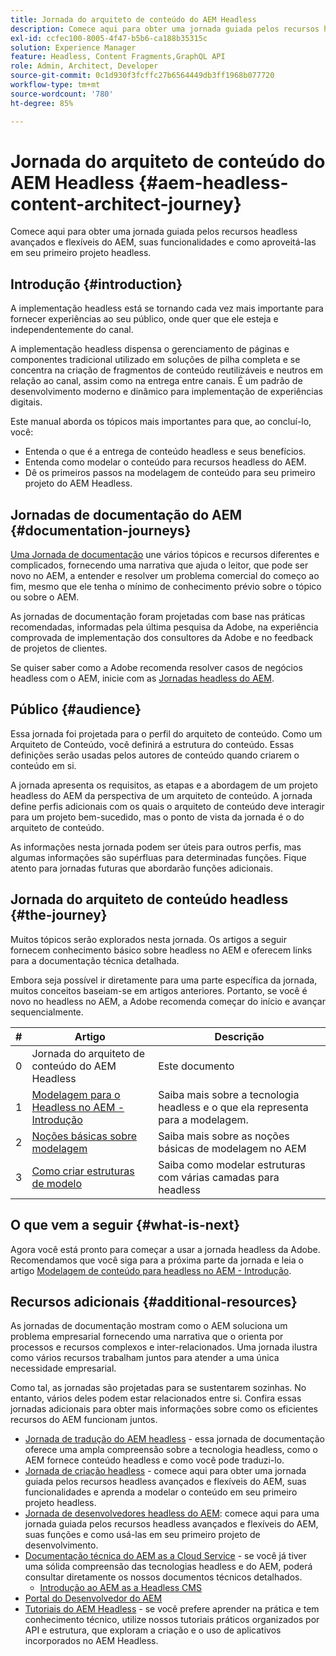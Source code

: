```yaml
---
title: Jornada do arquiteto de conteúdo do AEM Headless
description: Comece aqui para obter uma jornada guiada pelos recursos headless avançados e flexíveis do AEM, suas funcionalidades e aprenda a modelar o conteúdo em seu primeiro projeto headless.
exl-id: ccfec100-8005-4f47-b5b6-ca188b35315c
solution: Experience Manager
feature: Headless, Content Fragments,GraphQL API
role: Admin, Architect, Developer
source-git-commit: 0c1d930f3fcffc27b6564449db3ff1968b077720
workflow-type: tm+mt
source-wordcount: '780'
ht-degree: 85%

---
```


# Jornada do arquiteto de conteúdo do AEM Headless {#aem-headless-content-architect-journey}

Comece aqui para obter uma jornada guiada pelos recursos headless avançados e flexíveis do AEM, suas funcionalidades e como aproveitá-las em seu primeiro projeto headless.

## Introdução {#introduction}

A implementação headless está se tornando cada vez mais importante para fornecer experiências ao seu público, onde quer que ele esteja e independentemente do canal.

A implementação headless dispensa o gerenciamento de páginas e componentes tradicional utilizado em soluções de pilha completa e se concentra na criação de fragmentos de conteúdo reutilizáveis e neutros em relação ao canal, assim como na entrega entre canais. É um padrão de desenvolvimento moderno e dinâmico para implementação de experiências digitais.

Este manual aborda os tópicos mais importantes para que, ao concluí-lo, você:

* Entenda o que é a entrega de conteúdo headless e seus benefícios.
* Entenda como modelar o conteúdo para recursos headless do AEM.
* Dê os primeiros passos na modelagem de conteúdo para seu primeiro projeto do AEM Headless.

## Jornadas de documentação do AEM {#documentation-journeys}

[Uma Jornada de documentação](/help/journey-documentation/documentation-journeys.md) une vários tópicos e recursos diferentes e complicados, fornecendo uma narrativa que ajuda o leitor, que pode ser novo no AEM, a entender e resolver um problema comercial do começo ao fim, mesmo que ele tenha o mínimo de conhecimento prévio sobre o tópico ou sobre o AEM.

As jornadas de documentação foram projetadas com base nas práticas recomendadas, informadas pela última pesquisa da Adobe, na experiência comprovada de implementação dos consultores da Adobe e no feedback de projetos de clientes.

Se quiser saber como a Adobe recomenda resolver casos de negócios headless com o AEM, inicie com as [Jornadas headless do AEM](/help/journey-documentation/documentation-journeys.md).

## Público {#audience}

Essa jornada foi projetada para o perfil do arquiteto de conteúdo. Como um Arquiteto de Conteúdo, você definirá a estrutura do conteúdo. Essas definições serão usadas pelos autores de conteúdo quando criarem o conteúdo em si.

A jornada apresenta os requisitos, as etapas e a abordagem de um projeto headless do AEM da perspectiva de um arquiteto de conteúdo. A jornada define perfis adicionais com os quais o arquiteto de conteúdo deve interagir para um projeto bem-sucedido, mas o ponto de vista da jornada é o do arquiteto de conteúdo.

As informações nesta jornada podem ser úteis para outros perfis, mas algumas informações são supérfluas para determinadas funções. Fique atento para jornadas futuras que abordarão funções adicionais.

## Jornada do arquiteto de conteúdo headless {#the-journey}

Muitos tópicos serão explorados nesta jornada. Os artigos a seguir fornecem conhecimento básico sobre headless no AEM e oferecem links para a documentação técnica detalhada.

Embora seja possível ir diretamente para uma parte específica da jornada, muitos conceitos baseiam-se em artigos anteriores. Portanto, se você é novo no headless no AEM, a Adobe recomenda começar do início e avançar sequencialmente.

| # | Artigo | Descrição |
|---|---|---|
| 0 | Jornada do arquiteto de conteúdo do AEM Headless | Este documento |
| 1 | [Modelagem para o Headless no AEM - Introdução](introduction.md) | Saiba mais sobre a tecnologia headless e o que ela representa para a modelagem. |
| 2 | [Noções básicas sobre modelagem](basics.md) | Saiba mais sobre as noções básicas de modelagem no AEM |
| 3 | [Como criar estruturas de modelo](model-structure.md) | Saiba como modelar estruturas com várias camadas para headless  |

## O que vem a seguir {#what-is-next}

Agora você está pronto para começar a usar a jornada headless da Adobe. Recomendamos que você siga para a próxima parte da jornada e leia o artigo [Modelagem de conteúdo para headless no AEM - Introdução](introduction.md).

## Recursos adicionais {#additional-resources}

As jornadas de documentação mostram como o AEM soluciona um problema empresarial fornecendo uma narrativa que o orienta por processos e recursos complexos e inter-relacionados. Uma jornada ilustra como vários recursos trabalham juntos para atender a uma única necessidade empresarial.

Como tal, as jornadas são projetadas para se sustentarem sozinhas. No entanto, vários deles podem estar relacionados entre si. Confira essas jornadas adicionais para obter mais informações sobre como os eficientes recursos do AEM funcionam juntos.

* [Jornada de tradução do AEM headless](/help/journey-headless/translation/overview.md) - essa jornada de documentação oferece uma ampla compreensão sobre a tecnologia headless, como o AEM fornece conteúdo headless e como você pode traduzi-lo.
* [Jornada de criação headless](/help/journey-headless/author/overview.md) - comece aqui para obter uma jornada guiada pelos recursos headless avançados e flexíveis do AEM, suas funcionalidades e aprenda a modelar o conteúdo em seu primeiro projeto headless.
* [Jornada de desenvolvedores headless do AEM](/help/journey-headless/developer/overview.md): comece aqui para uma jornada guiada pelos recursos headless avançados e flexíveis do AEM, suas funções e como usá-las em seu primeiro projeto de desenvolvimento.
* [Documentação técnica do AEM as a Cloud Service](https://experienceleague.adobe.com/docs/experience-manager-cloud-service.html?lang=pt-BR) - se você já tiver uma sólida compreensão das tecnologias headless e do AEM, poderá consultar diretamente os nossos documentos técnicos detalhados.
   * [Introdução ao AEM as a Headless CMS](/help/headless/introduction.md)
* [Portal do Desenvolvedor do AEM](https://experienceleague.adobe.com/landing/experience-manager/headless/developer.html?lang=pt-BR)
* [Tutoriais do AEM Headless](https://experienceleague.adobe.com/docs/experience-manager-learn/getting-started-with-aem-headless/overview.html?lang=pt-BR) - se você prefere aprender na prática e tem conhecimento técnico, utilize nossos tutoriais práticos organizados por API e estrutura, que exploram a criação e o uso de aplicativos incorporados no AEM Headless.
